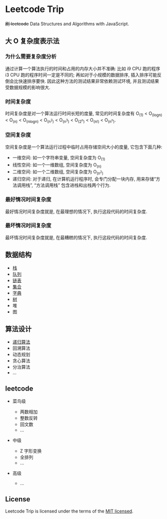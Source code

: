 # Leetcode Trip

~~刷 leetcode~~ Data Structures and Algorithms with JavaScript.

## 大 O 复杂度表示法

### 为什么需要复杂度分析

通过计算一个算法执行的时间和占用的内存大小并不准确: 比如 i9 CPU 跑的程序 i3 CPU 跑的程序时间一定是不同的; 再如对于小规模的数据排序, 插入排序可能反倒会比快速排序要快. 因此这种方法的测试结果非常依赖测试环境, 并且测试结果受数据规模的影响很大.

### 时间复杂度

时间复杂度是对一个算法运行时间长短的度量, 常见的时间复杂度有 O<sub>(1)</sub> < O<sub>(logn)</sub> < O<sub>(n)</sub> < O<sub>(nlogn)</sub> < O<sub>(n<sup>2</sup>)</sub> < O<sub>(n<sup>3</sup>)</sub> < O<sub>(2<sup>n</sup>)</sub> < O<sub>(n!)</sub> < O<sub>(n<sup>n</sup>)</sub>.

### 空间复杂度

空间复杂度是一个算法运行过程中临时占用存储空间大小的度量, 它包含下面几种:

- 一维空间: 如一个字符串变量, 空间复杂度为 O<sub>(1)</sub>
- 线性空间: 如一个一维数组, 空间复杂度为 O<sub>(n)</sub>
- 二维空间: 如一个二维数组, 空间复杂度为 O<sub>(n<sup>2</sup>)</sub>
- 递归空间: 对于递归, 在计算机运行程序时, 会专门分配一块内存, 用来存储“方法调用栈”, “方法调用栈” 包含进栈和出栈两个行为.

### 最好情况时间复杂度

最好情况时间复杂度就是, 在最理想的情况下, 执行这段代码的时间复杂度.

### 最坏情况时间复杂度

最坏情况时间复杂度就是, 在最糟糕的情况下, 执行这段代码的时间复杂度.

## 数据结构

- [栈](./DataStructures/Stack)
- [队列](./DataStructures/Queue)
- [链表](./DataStructures/LinkedList)
- [集合](./DataStructures/Set)
- [字典](./DataStructures/Dictionary)
- [树](./DataStructures/Tree)
- 堆
- 图

## 算法设计

- [递归算法](./AlgorithmDesign/Recursive)
- 回溯算法
- 动态规划
- 贪心算法
- 分治算法
- ...

## leetcode

- 菜鸟级

  - 两数相加
  - 整数反转
  - 回文数
  - ...

- 中级

  - Z 字形变换
  - 全排列
  - ...

- 高级

  - ...

## License

Leetcode Trip is licensed under the terms of the [MIT licensed](https://opensource.org/licenses/MIT).
